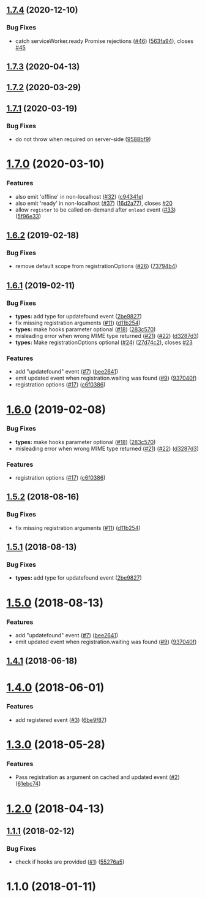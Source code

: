 <a name="1.7.4"></a>
## [1.7.4](https://github.com/yyx990803/register-service-worker/compare/v1.7.1...v1.7.2) (2020-12-10)


### Bug Fixes

* catch serviceWorker.ready Promise rejections ([#46](https://github.com/yyx990803/register-service-worker/issues/46)) ([563fa94](https://github.com/yyx990803/register-service-worker/commit/563fa94)), closes [#45](https://github.com/yyx990803/register-service-worker/issues/45)

## [1.7.3](https://github.com/chaitanyapotti/register-service-worker/compare/v1.7.2...v1.7.3) (2020-04-13)



<a name="1.7.2"></a>
## [1.7.2](https://github.com/chaitanyapotti/register-service-worker/compare/v1.7.1...v1.7.2) (2020-03-29)


<a name="1.7.1"></a>
## [1.7.1](https://github.com/yyx990803/register-service-worker/compare/v1.7.0...v1.7.1) (2020-03-19)


### Bug Fixes

* do not throw when required on server-side ([9588bf9](https://github.com/yyx990803/register-service-worker/commit/9588bf9))



<a name="1.7.0"></a>
# [1.7.0](https://github.com/yyx990803/register-service-worker/compare/v1.6.2...v1.7.0) (2020-03-10)


### Features

* also emit 'offline' in non-localhost ([#32](https://github.com/yyx990803/register-service-worker/issues/32)) ([c94341e](https://github.com/yyx990803/register-service-worker/commit/c94341e))
* also emit 'ready' in non-localhost ([#37](https://github.com/yyx990803/register-service-worker/issues/37)) ([16d2a77](https://github.com/yyx990803/register-service-worker/commit/16d2a77)), closes [#20](https://github.com/yyx990803/register-service-worker/issues/20)
* allow `register` to be called on-demand after `onload` event ([#33](https://github.com/yyx990803/register-service-worker/issues/33)) ([5f96e33](https://github.com/yyx990803/register-service-worker/commit/5f96e33))


<a name="1.6.2"></a>
## [1.6.2](https://github.com/yyx990803/register-service-worker/compare/v1.6.1...v1.6.2) (2019-02-18)


### Bug Fixes

* remove default scope from registrationOptions ([#26](https://github.com/yyx990803/register-service-worker/issues/26)) ([73794b4](https://github.com/yyx990803/register-service-worker/commit/73794b4))



<a name="1.6.1"></a>
## [1.6.1](https://github.com/yyx990803/register-service-worker/compare/v1.4.1...v1.6.1) (2019-02-11)


### Bug Fixes

* **types:** add type for updatefound event ([2be9827](https://github.com/yyx990803/register-service-worker/commit/2be9827))
* fix missing registration arguments ([#11](https://github.com/yyx990803/register-service-worker/issues/11)) ([d11b254](https://github.com/yyx990803/register-service-worker/commit/d11b254))
* **types:** make hooks parameter optional ([#18](https://github.com/yyx990803/register-service-worker/issues/18)) ([283c570](https://github.com/yyx990803/register-service-worker/commit/283c570))
* misleading error when wrong MIME type returned ([#21](https://github.com/yyx990803/register-service-worker/issues/21)) ([#22](https://github.com/yyx990803/register-service-worker/issues/22)) ([d3287d3](https://github.com/yyx990803/register-service-worker/commit/d3287d3))
* **types:** Make registrationOptions optional ([#24](https://github.com/yyx990803/register-service-worker/issues/24)) ([27d74c2](https://github.com/yyx990803/register-service-worker/commit/27d74c2)), closes [#23](https://github.com/yyx990803/register-service-worker/issues/23)


### Features

* add "updatefound" event ([#7](https://github.com/yyx990803/register-service-worker/issues/7)) ([bee2641](https://github.com/yyx990803/register-service-worker/commit/bee2641))
* emit updated event when registration.waiting was found ([#9](https://github.com/yyx990803/register-service-worker/issues/9)) ([937040f](https://github.com/yyx990803/register-service-worker/commit/937040f))
* registration options ([#17](https://github.com/yyx990803/register-service-worker/issues/17)) ([c6f0386](https://github.com/yyx990803/register-service-worker/commit/c6f0386))



<a name="1.6.0"></a>
# [1.6.0](https://github.com/yyx990803/register-service-worker/compare/v1.5.2...v1.6.0) (2019-02-08)


### Bug Fixes

* **types:** make hooks parameter optional ([#18](https://github.com/yyx990803/register-service-worker/issues/18)) ([283c570](https://github.com/yyx990803/register-service-worker/commit/283c570))
* misleading error when wrong MIME type returned ([#21](https://github.com/yyx990803/register-service-worker/issues/21)) ([#22](https://github.com/yyx990803/register-service-worker/issues/22)) ([d3287d3](https://github.com/yyx990803/register-service-worker/commit/d3287d3))


### Features

* registration options ([#17](https://github.com/yyx990803/register-service-worker/issues/17)) ([c6f0386](https://github.com/yyx990803/register-service-worker/commit/c6f0386))



<a name="1.5.2"></a>
## [1.5.2](https://github.com/yyx990803/register-service-worker/compare/v1.5.1...v1.5.2) (2018-08-16)


### Bug Fixes

* fix missing registration arguments ([#11](https://github.com/yyx990803/register-service-worker/issues/11)) ([d11b254](https://github.com/yyx990803/register-service-worker/commit/d11b254))



<a name="1.5.1"></a>
## [1.5.1](https://github.com/yyx990803/register-service-worker/compare/v1.5.0...v1.5.1) (2018-08-13)


### Bug Fixes

* **types:** add type for updatefound event ([2be9827](https://github.com/yyx990803/register-service-worker/commit/2be9827))



<a name="1.5.0"></a>
# [1.5.0](https://github.com/yyx990803/register-service-worker/compare/v1.4.1...v1.5.0) (2018-08-13)


### Features

* add "updatefound" event ([#7](https://github.com/yyx990803/register-service-worker/issues/7)) ([bee2641](https://github.com/yyx990803/register-service-worker/commit/bee2641))
* emit updated event when registration.waiting was found ([#9](https://github.com/yyx990803/register-service-worker/issues/9)) ([937040f](https://github.com/yyx990803/register-service-worker/commit/937040f))



<a name="1.4.1"></a>
## [1.4.1](https://github.com/yyx990803/register-service-worker/compare/v1.4.0...v1.4.1) (2018-06-18)



<a name="1.4.0"></a>
# [1.4.0](https://github.com/yyx990803/register-service-worker/compare/v1.3.0...v1.4.0) (2018-06-01)


### Features

* add registered event ([#3](https://github.com/yyx990803/register-service-worker/issues/3)) ([6be9f87](https://github.com/yyx990803/register-service-worker/commit/6be9f87))



<a name="1.3.0"></a>
# [1.3.0](https://github.com/yyx990803/register-service-worker/compare/v1.2.0...v1.3.0) (2018-05-28)


### Features

* Pass registration as argument on cached and updated event ([#2](https://github.com/yyx990803/register-service-worker/issues/2)) ([61ebc74](https://github.com/yyx990803/register-service-worker/commit/61ebc74))



<a name="1.2.0"></a>
# [1.2.0](https://github.com/yyx990803/register-service-worker/compare/v1.1.1...v1.2.0) (2018-04-13)



<a name="1.1.1"></a>
## [1.1.1](https://github.com/yyx990803/register-service-worker/compare/v1.1.0...v1.1.1) (2018-02-12)


### Bug Fixes

* check if hooks are provided ([#1](https://github.com/yyx990803/register-service-worker/issues/1)) ([55276a5](https://github.com/yyx990803/register-service-worker/commit/55276a5))



<a name="1.1.0"></a>
# 1.1.0 (2018-01-11)




